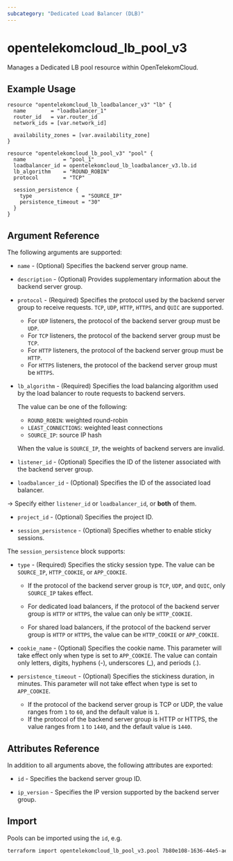 ```yaml
---
subcategory: "Dedicated Load Balancer (DLB)"
---
```


# opentelekomcloud_lb_pool_v3

Manages a Dedicated LB pool resource within OpenTelekomCloud.

## Example Usage

```hcl
resource "opentelekomcloud_lb_loadbalancer_v3" "lb" {
  name        = "loadbalancer_1"
  router_id   = var.router_id
  network_ids = [var.network_id]

  availability_zones = [var.availability_zone]
}

resource "opentelekomcloud_lb_pool_v3" "pool" {
  name            = "pool_1"
  loadbalancer_id = opentelekomcloud_lb_loadbalancer_v3.lb.id
  lb_algorithm    = "ROUND_ROBIN"
  protocol        = "TCP"

  session_persistence {
    type                = "SOURCE_IP"
    persistence_timeout = "30"
  }
}

```

## Argument Reference

The following arguments are supported:

* `name` - (Optional) Specifies the backend server group name.

* `description` - (Optional) Provides supplementary information about the backend server group.

* `protocol` - (Required) Specifies the protocol used by the backend server group to receive requests.
  `TCP`, `UDP`, `HTTP`, `HTTPS`, and `QUIC` are supported.

  * For `UDP` listeners, the protocol of the backend server group must be `UDP`.
  * For `TCP` listeners, the protocol of the backend server group must be `TCP`.
  * For `HTTP` listeners, the protocol of the backend server group must be `HTTP`.
  * For `HTTPS` listeners, the protocol of the backend server group must be `HTTPS`.

* `lb_algorithm` - (Required) Specifies the load balancing algorithm used by the load balancer to route requests to backend servers.

  The value can be one of the following:
  * `ROUND_ROBIN`: weighted round-robin
  * `LEAST_CONNECTIONS`: weighted least connections
  * `SOURCE_IP`: source IP hash

  When the value is `SOURCE_IP`, the weights of backend servers are invalid.

* `listener_id` - (Optional) Specifies the ID of the listener associated with the backend server group.

* `loadbalancer_id` - (Optional) Specifies the ID of the associated load balancer.

-> Specify either `listener_id` or `loadbalancer_id`, or **both** of them.

* `project_id` - (Optional) Specifies the project ID.

* `session_persistence` - (Optional) Specifies whether to enable sticky sessions.

The `session_persistence` block supports:

* `type` - (Required) Specifies the sticky session type. The value can be `SOURCE_IP`, `HTTP_COOKIE`, or `APP_COOKIE`.

  * If the protocol of the backend server group is `TCP`, `UDP`, and `QUIC`, only `SOURCE_IP` takes effect.

  * For dedicated load balancers, if the protocol of the backend server group is `HTTP` or `HTTPS`, the value can only be `HTTP_COOKIE`.

  * For shared load balancers, if the protocol of the backend server group is `HTTP` or `HTTPS`, the value can be `HTTP_COOKIE` or `APP_COOKIE`.

* `cookie_name` - (Optional) Specifies the cookie name. This parameter will take effect only when type is set to `APP_COOKIE`.
  The value can contain only letters, digits, hyphens (-), underscores (_), and periods (.).

* `persistence_timeout` - (Optional) Specifies the stickiness duration, in minutes.
  This parameter will not take effect when type is set to `APP_COOKIE`.
  * If the protocol of the backend server group is TCP or UDP,
  the value ranges from `1` to `60`, and the default value is `1`.
  * If the protocol of the backend server group is HTTP or HTTPS, the value ranges from `1` to `1440`,
  and the default value is `1440`.


## Attributes Reference

In addition to all arguments above, the following attributes are exported:

* `id` - Specifies the backend server group ID.

* `ip_version` - Specifies the IP version supported by the backend server group.

## Import

Pools can be imported using the `id`, e.g.

```sh
terraform import opentelekomcloud_lb_pool_v3.pool 7b80e108-1636-44e5-aece-986b0052b7dd
```
